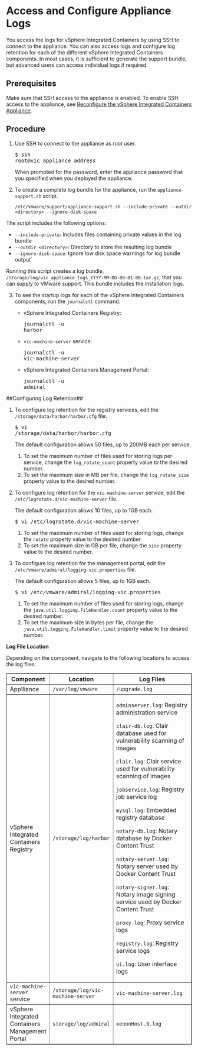 # Access and Configure Appliance Logs #

You access the logs for vSphere Integrated Containers by using SSH to connect to the appliance. You can also access logs and configure log retention for each of the different vSphere Integrated Containers components. In most cases, it is sufficient to generate the support bundle, but advanced users can access individual logs if required.

## Prerequisites

Make sure that SSH access to the appliance is enabled. To enable SSH access to the appliance, see [Reconfigure the vSphere Integrated Containers Appliance](reconfigure_appliance.md).

## Procedure

1. Use SSH to connect to the appliance as root user.<pre>$ ssh root@vic_appliance_address</pre>When prompted for the password, enter the appliance password that you specified when you deployed the appliance.

2. To create a complete log bundle for the appliance, run the `appliance-support.sh` script.

    `/etc/vmware/support/appliance-support.sh --include-private --outdir <directory> --ignore-disk-space`

  The script includes the following options:
 
  - `--include-private`: Includes files containing private values in the log bundle
  -  `--outdir <directory>`: Directory to store the resulting log bundle
  -  `--ignore-disk-space`:  Ignore low disk space warnings for log bundle output`

  Running this script creates a log bundle, `/storage/log/vic_appliance_logs_YYYY-MM-DD-00-01-00.tar.gz`, that you can supply to VMware support. This bundle includes the installation logs.

3. To see the startup logs for each of the vSphere Integrated Containers components, run the `journalctl` command.

   - vSphere Integrated Containers Registry:<pre>journalctl -u harbor</pre>
   - `vic-machine-server` service:<pre>journalctl -u vic-machine-server</pre>
   - vSphere Integrated Containers Management Portal:<pre>journalctl -u admiral</pre>

##Configuring Log Retention##

1. To configure log retention for the registry services, edit the `/storage/data/harbor/harbor.cfg` file.<pre>$ vi /storage/data/harbor/harbor.cfg</pre>The default configuration allows 50 files, up to 200MB each per service.

	1. To set the maximum number of files used for storing logs per service, change the `log_rotate_count` property value to the desired number.
	2. To set the maximum size in MB per file, change the `log_rotate_size` property value to the desired number.

2. To configure log retention for the `vic-machine-server` service, edit the `/etc/logrotate.d/vic-machine-server` file.

    The default configuration allows 10 files, up to 1GB each.
    <pre>$ vi /etc/logrotate.d/vic-machine-server</pre> 

	1. To set the maximum number of files used for storing logs, change the `rotate` property value to the desired number.
	2. To set the maximum size in GB per file, change the `size` property value to the desired number.

3. To configure log retention for the management portal, edit the `/etc/vmware/admiral/logging-vic.properties` file.

   The default configuration allows 5 files, up to 1GB each.
    <pre>$ vi /etc/vmware/admiral/logging-vic.properties</pre>

	1. To set the maximum number of files used for storing logs, change the `java.util.logging.FileHandler.count` property value to the desired number.
	2. To set the maximum size in bytes per file, change the `java.util.logging.FileHandler.limit` property value to the desired number.

**Log File Location**

Depending on the component, navigate to the following locations to access the log files:
<table width="100%" border="1">
        <tr>
          <th width="20%" scope="col">Component</th>
          <th width="30%" scope="col">Location</th>
          <th width="50%" scope=:col">Log Files</th>
           </tr>
          <tr>
          <td>Applliance </td>
          <td> <code>/var/log/vmware</code></td>
          <td> <code>/upgrade.log</code></td>
          </tr>
          <tr>
          <td>vSphere Integrated Containers Registry </td>
          <td> <code>/storage/log/harbor</code></td>
          <td><p> <code>adminserver.log</code>: Registry administration service</p>
          <p><code>clair-db.log</code>: Clair database used for vulnerability scanning of images</p>
          <p><code>clair.log</code>: Clair service used for vulnerability scanning of images</p>
          <p><code>jobservice.log</code>: Registry job service log</p>
          <p><code>mysql.log</code>: Embedded registry database</p>
          <p><code>notary-db.log</code>: Notary database by Docker Content Trust</p>
          <p><code>notary-server.log</code>: Notary server used by Docker Content Trust</p>
          <p><code>notary-signer.log</code>: Notary image signing service used by Docker Content Trust</p>
          <p><code>proxy.log</code>: Proxy service logs</p>
          <p><code>registry.log</code>: Registry service logs</p>
          <p><code>ui.log</code>: User interface logs</p>
          </td>
          </tr><tr>
          <td> <code>vic-machine-server</code> service</td>
          <td><code>/storage/log/vic-machine-server</code></td>
          <td><code>vic-machine-server.log</code></td>
          </tr><tr>
          <td>vSphere Integrated Containers Management Portal</td>
          <td><code>storage/log/admiral</code></td>
          <td> <code>xenonHost.0.log</code></td>
          </tr>    </table>